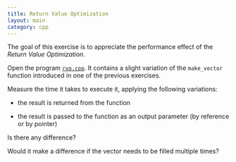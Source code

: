 ```yaml
---
title: Return Value Optimization
layout: main
category: cpp
---
```


The goal of this exercise is to appreciate the performance effect of the _Return
Value Optimization_.

Open the program [`rvo.cpp`]({{site.exercises_repo}}/hands-on/cpp/rvo.cpp). It
contains a slight variation of the `make_vector` function introduced in one of
the previous exercises.

Measure the time it takes to execute it, applying the following variations:

* the result is returned from the function

* the result is passed to the function as an output parameter (by reference or
  by pointer)

Is there any difference?

Would it make a difference if the vector needs to be filled multiple times?
